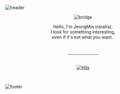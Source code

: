 ![header](https://capsule-render.vercel.app/api?type=waving&height=224&color=gradient&text=raralra&reversal=true&textBg=false&fontAlign=49&fontSize=36)

<div align = "center">
 
![bridge](https://tech-orbit.wontory.dev/api?title=bridge&tech=Autodesk,NVIDIA,Python,Arduino&size=700&duration=20)
 
 <p>
  Hello, I'm JeongMin (raralra).<br/>
  I look for something interesting,<br/>
  even if it's not what you want..
 </p>
 
 <br/>
  ﹏﹏﹏﹏﹏﹏﹏
 
 <br/>
   
 <br/> 
 
[![Hits](https://hits.seeyoufarm.com/api/count/incr/badge.svg?url=https%3A%2F%2Fgithub.com%2Fgjbae1212%2Fhit-counter&count_bg=%23F3E4BD&title_bg=%23F7C032&icon=baidu.svg&icon_color=%23E7E7E7&title=visit&edge_flat=true)](https://hits.seeyoufarm.com)

</div>

<br/>

![footer](https://capsule-render.vercel.app/api?type=waving&height=138&color=gradient&text=b%20r%20i%20d%20g%20e&reversal=true&textBg=false&fontAlign=50&fontSize=23&section=footer&fontAlignY=73)

<!--
**ralralra/ralralra** is a ✨ _special_ ✨ repository because its `README.md` (this file) appears on your GitHub profile.

Here are some ideas to get you started:

- 🔭 I’m currently working on ...
- 🌱 I’m currently learning ...
- 👯 I’m looking to collaborate on ...
- 🤔 I’m looking for help with ...
- 💬 Ask me about ...
- 📫 How to reach me: ...
- 😄 Pronouns: ...
- ⚡ Fun fact: ...
-->
